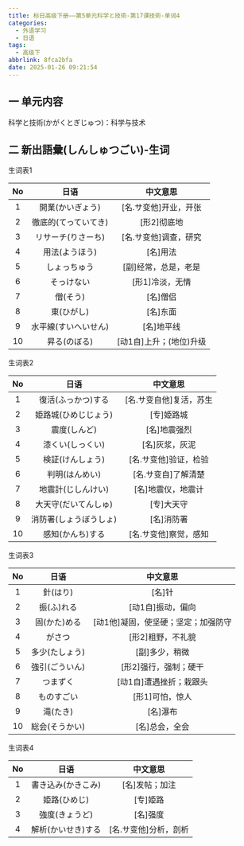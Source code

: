 ```yaml
---
title: 标日高级下册——第5单元科学と技術-第17课技術-单词4
categories:
  - 外语学习
  - 日语
tags:
  - 高级下
abbrlink: 8fca2bfa
date: 2025-01-26 09:21:54
---
```

## 一 单元内容

科学と技術(かがくとぎじゅつ)：科学与技术

<!--more-->

## 二 新出語彙(しんしゅつごい)-生词

生词表1

|  No  |         日语         |        中文意思         |
| :--: | :------------------: | :---------------------: |
|  1   |   開業(かいぎょう)   |  [名.サ变他]开业，开张  |
|  2   | 徹底的(てっていてき) |       [形2]彻底地       |
|  3   |  リサーチ(りさーち)  |  [名.サ变他]调查，研究  |
|  4   |    用法(ようほう)    |        [名]用法         |
|  5   |     しょっちゅう     |  [副]经常，总是，老是   |
|  6   |      そっけない      |     [形1]冷淡，无情     |
|  7   |       僧(そう)       |        [名]僧侣         |
|  8   |      東(ひがし)      |        [名]东面         |
|  9   | 水平線(すいへいせん) |       [名]地平线        |
|  10  |     昇る(のぼる)     | [动1自]上升；(地位)升级 |

生词表2

|  No  |          日语          |        中文意思         |
| :--: | :--------------------: | :---------------------: |
|  1   |   復活(ふっかつ)する   | [名.サ变自他]复活，苏生 |
|  2   |  姫路城(ひめじじょう)  |       [专]姫路城        |
|  3   |      震度(しんど)      |      [名]地震强烈       |
|  4   |    漆くい(しっくい)    |     [名]灰浆，灰泥      |
|  5   |    検証(けんしょう)    |  [名.サ变他]验证，检验  |
|  6   |     判明(はんめい)     |   [名.サ变自]了解清楚   |
|  7   |   地震計(じしんけい)   |   [名]地震仪，地震计    |
|  8   |  大天守(だいてんしゅ)  |       [专]大天守        |
|  9   | 消防署(しょうぼうしょ) |       [名]消防署        |
|  10  |    感知(かんち)する    |  [名.サ变他]察觉，感知  |

生词表3

|  No  |      日语      |              中文意思               |
| :--: | :------------: | :---------------------------------: |
|  1   |    針(はり)    |               [名]针                |
|  2   |   振(ふ)れる   |          [动1自]振动，偏向          |
|  3   |  固(かた)める  | [动1他]凝固，使坚硬；坚定；加强防守 |
|  4   |     がさつ     |          [形2]粗野，不礼貌          |
|  5   | 多少(たしょう) |           [副]多少，稍微            |
|  6   | 強引(ごういん) |        [形2]强行，强制；硬干        |
|  7   |    つまずく    |       [动1自]遭遇挫折；栽跟头       |
|  8   |   ものすごい   |           [形1]可怕，惊人           |
|  9   |    滝(たき)    |              [名]瀑布               |
|  10  | 総会(そうかい) |           [名]总会，全会            |

生词表4

|  No  |        日语        |       中文意思        |
| :--: | :----------------: | :-------------------: |
|  1   | 書き込み(かきこみ) |    [名]发帖；加注     |
|  2   |    姫路(ひめじ)    |       [专]姫路        |
|  3   |   強度(きょうど)   |       [名]强度        |
|  4   | 解析(かいせき)する | [名.サ变他]分析，剖析 |

